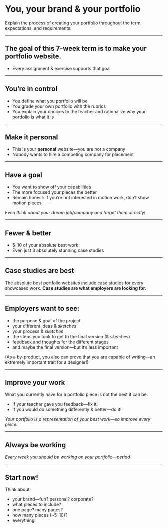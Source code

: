 # You, your brand & your portfolio

Explain the process of creating your portfolio throughout the term, expectations, and requirements.

---

## The goal of this 7-week term is to make your portfolio website.

- Every assignment & exercise supports that goal

---

## You’re in control

- You define what you portfolio will be
- You grade your own portfolio with the rubrics
- You explain your choices to the teacher and rationalize why your portfolio is what it is

---

## Make it personal

- This is your **personal** website—you are not a company
- Nobody wants to hire a competing company for placement

---

## Have a goal

- You want to show off your capabilities
- The more focused your pieces the better
- Remain honest: if you’re not interested in motion work, don’t show motion pieces

_Even think about your dream job/company and target them directly!_

---

## Fewer & better

- 5–10 of your absolute best work
- Even just 3 absolutely stunning case studies

---

## Case studies are best

The absolute best portfolio websites include case studies for every showcased work. **Case studies are what employers are looking for.**

---

## Employers want to see:

- the purpose & goal of the project
- your different ideas & _sketches_
- your process & _sketches_
- the steps you took to get to the final version (& _sketches_)
- feedback and thoughts for the different stages
- and maybe the final version—but it’s less important

(As a by-product, you also can prove that you are capable of writing—an extremely important trait for a designer!)

---

## Improve your work

What you currently have for a portfolio piece is not the best it can be.

- If your teacher gave you feedback—fix it!
- If you would do something differently & better—do it!

_Your portfolio is a representation of your best work—so improve every piece._

---

## Always be working

_Every week you should be working on your portfolio—period_

---

## Start now!

Think about:

- your brand—fun? personal? corporate?
- what pieces to include?
- one page? many pages?
- how many pieces (~5–10)?
- everything!

